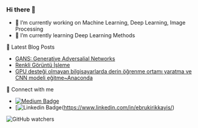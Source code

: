 ### Hi there 👋

- 🔭 I’m currently working on Machine Learning, Deep Learning, Image Processing
- 🌱 I’m currently learning Deep Learning Methods

📕  Latest Blog Posts
* [GANS: Generative Adversalial Networks](https://medium.com/@ebrukirikkayis/gans-generative-adversarial-networks-2061508de7fc)
* [Renkli Görüntü İşleme](https://medium.com/@ebrukirikkayis/renkli-görüntü-i̇şleme-a9f99bc3f7b8)
* [GPU desteği olmayan bilgisayarlarda derin öğrenme ortamı yaratma ve CNN modeli eğitme~Anaconda](https://medium.com/@ebrukirikkayis/gpu-desteği-olmayan-bilgisayarlarda-derin-öğrenme-ortamı-yaratma-anaconda-ac793a6cfca2)

🔗  Connect with me
* [![Medium Badge](https://img.shields.io/badge/-Medium-757575?style=flat-quare&labelColor=757575&logo=Medium&logoColor=white&link=link)](https://medium.com/@ebrukirikkayis)
* [![Linkedin Badge](https://raw.githubusercontent.com/rahuldkjain/github-profile-readme-generator/master/src/images/icons/Social/linked-in-alt.svg)(https://www.linkedin.com/in/ebrukirikkayis/)

![GitHub watchers](https://img.shields.io/github/watchers/:user/:repo)

